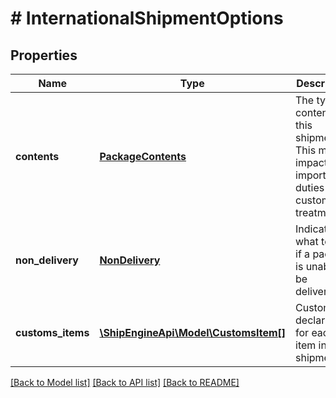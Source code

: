 # # InternationalShipmentOptions

## Properties

Name | Type | Description | Notes
------------ | ------------- | ------------- | -------------
**contents** | [**PackageContents**](PackageContents.md) | The type of contents in this shipment.  This may impact import duties or customs treatment. | 
**non_delivery** | [**NonDelivery**](NonDelivery.md) | Indicates what to do if a package is unable to be delivered. | 
**customs_items** | [**\ShipEngineApi\Model\CustomsItem[]**](CustomsItem.md) | Customs declarations for each item in the shipment. | [optional] 

[[Back to Model list]](../../README.md#documentation-for-models) [[Back to API list]](../../README.md#documentation-for-api-endpoints) [[Back to README]](../../README.md)


